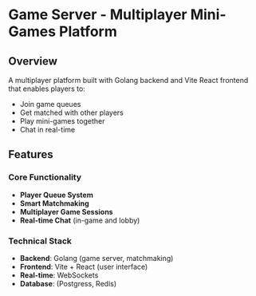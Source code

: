 # Game Server - Multiplayer Mini-Games Platform

## Overview
A multiplayer platform built with Golang backend and Vite React frontend that enables players to:
- Join game queues
- Get matched with other players
- Play mini-games together
- Chat in real-time

## Features

### Core Functionality
- **Player Queue System**  
- **Smart Matchmaking**  
- **Multiplayer Game Sessions**  
- **Real-time Chat** (in-game and lobby)

### Technical Stack
- **Backend**: Golang (game server, matchmaking)
- **Frontend**: Vite + React (user interface)
- **Real-time**: WebSockets
- **Database**: (Postgress, Redis)

